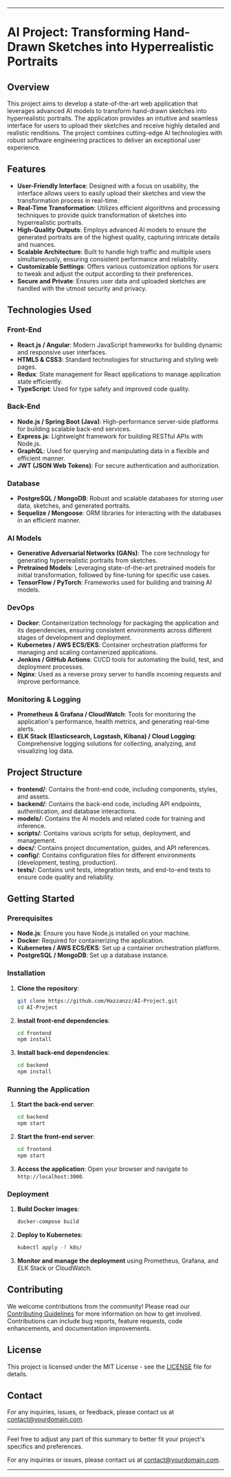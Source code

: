 

---

# AI Project: Transforming Hand-Drawn Sketches into Hyperrealistic Portraits

## Overview

This project aims to develop a state-of-the-art web application that leverages advanced AI models to transform hand-drawn sketches into hyperrealistic portraits. The application provides an intuitive and seamless interface for users to upload their sketches and receive highly detailed and realistic renditions. The project combines cutting-edge AI technologies with robust software engineering practices to deliver an exceptional user experience.

## Features

- **User-Friendly Interface**: Designed with a focus on usability, the interface allows users to easily upload their sketches and view the transformation process in real-time.
- **Real-Time Transformation**: Utilizes efficient algorithms and processing techniques to provide quick transformation of sketches into hyperrealistic portraits.
- **High-Quality Outputs**: Employs advanced AI models to ensure the generated portraits are of the highest quality, capturing intricate details and nuances.
- **Scalable Architecture**: Built to handle high traffic and multiple users simultaneously, ensuring consistent performance and reliability.
- **Customizable Settings**: Offers various customization options for users to tweak and adjust the output according to their preferences.
- **Secure and Private**: Ensures user data and uploaded sketches are handled with the utmost security and privacy.

## Technologies Used

### Front-End

- **React.js / Angular**: Modern JavaScript frameworks for building dynamic and responsive user interfaces.
- **HTML5 & CSS3**: Standard technologies for structuring and styling web pages.
- **Redux**: State management for React applications to manage application state efficiently.
- **TypeScript**: Used for type safety and improved code quality.

### Back-End

- **Node.js / Spring Boot (Java)**: High-performance server-side platforms for building scalable back-end services.
- **Express.js**: Lightweight framework for building RESTful APIs with Node.js.
- **GraphQL**: Used for querying and manipulating data in a flexible and efficient manner.
- **JWT (JSON Web Tokens)**: For secure authentication and authorization.

### Database

- **PostgreSQL / MongoDB**: Robust and scalable databases for storing user data, sketches, and generated portraits.
- **Sequelize / Mongoose**: ORM libraries for interacting with the databases in an efficient manner.

### AI Models

- **Generative Adversarial Networks (GANs)**: The core technology for generating hyperrealistic portraits from sketches.
- **Pretrained Models**: Leveraging state-of-the-art pretrained models for initial transformation, followed by fine-tuning for specific use cases.
- **TensorFlow / PyTorch**: Frameworks used for building and training AI models.

### DevOps

- **Docker**: Containerization technology for packaging the application and its dependencies, ensuring consistent environments across different stages of development and deployment.
- **Kubernetes / AWS ECS/EKS**: Container orchestration platforms for managing and scaling containerized applications.
- **Jenkins / GitHub Actions**: CI/CD tools for automating the build, test, and deployment processes.
- **Nginx**: Used as a reverse proxy server to handle incoming requests and improve performance.

### Monitoring & Logging

- **Prometheus & Grafana / CloudWatch**: Tools for monitoring the application's performance, health metrics, and generating real-time alerts.
- **ELK Stack (Elasticsearch, Logstash, Kibana) / Cloud Logging**: Comprehensive logging solutions for collecting, analyzing, and visualizing log data.

## Project Structure

- **frontend/**: Contains the front-end code, including components, styles, and assets.
- **backend/**: Contains the back-end code, including API endpoints, authentication, and database interactions.
- **models/**: Contains the AI models and related code for training and inference.
- **scripts/**: Contains various scripts for setup, deployment, and management.
- **docs/**: Contains project documentation, guides, and API references.
- **config/**: Contains configuration files for different environments (development, testing, production).
- **tests/**: Contains unit tests, integration tests, and end-to-end tests to ensure code quality and reliability.

## Getting Started

### Prerequisites

- **Node.js**: Ensure you have Node.js installed on your machine.
- **Docker**: Required for containerizing the application.
- **Kubernetes / AWS ECS/EKS**: Set up a container orchestration platform.
- **PostgreSQL / MongoDB**: Set up a database instance.

### Installation

1. **Clone the repository**:
   ```bash
   git clone https://github.com/Hazzanzz/AI-Project.git
   cd AI-Project
   ```

2. **Install front-end dependencies**:
   ```bash
   cd frontend
   npm install
   ```

3. **Install back-end dependencies**:
   ```bash
   cd backend
   npm install
   ```

### Running the Application

1. **Start the back-end server**:
   ```bash
   cd backend
   npm start
   ```

2. **Start the front-end server**:
   ```bash
   cd frontend
   npm start
   ```

3. **Access the application**:
   Open your browser and navigate to `http://localhost:3000`.

### Deployment

1. **Build Docker images**:
   ```bash
   docker-compose build
   ```

2. **Deploy to Kubernetes**:
   ```bash
   kubectl apply -f k8s/
   ```

3. **Monitor and manage the deployment** using Prometheus, Grafana, and ELK Stack or CloudWatch.

## Contributing

We welcome contributions from the community! Please read our [Contributing Guidelines](CONTRIBUTING.md) for more information on how to get involved. Contributions can include bug reports, feature requests, code enhancements, and documentation improvements.

## License

This project is licensed under the MIT License - see the [LICENSE](LICENSE) file for details.

## Contact

For any inquiries, issues, or feedback, please contact us at [contact@yourdomain.com](mailto:hasszahra2020@gmail.com).

---

Feel free to adjust any part of this summary to better fit your project's specifics and preferences.

For any inquiries or issues, please contact us at [contact@yourdomain.com](mailto:hasszahra2020@gmail.com).

---
